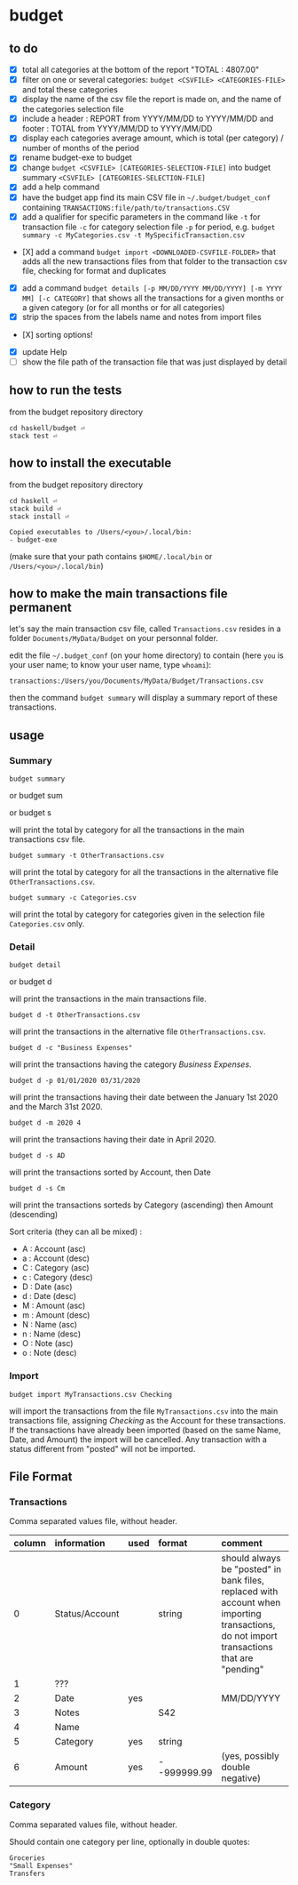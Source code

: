 # budget

## to do

- [X] total all categories at the bottom of the report "TOTAL         : 4807.00"
- [X] filter on one or several categories: `budget <CSVFILE> <CATEGORIES-FILE>` and total these categories
- [X] display the name of the csv file the report is made on, and the name of the categories selection file
- [X] include a header : REPORT from YYYY/MM/DD to YYYY/MM/DD and footer : TOTAL from YYYY/MM/DD to YYYY/MM/DD
- [X] display each categories average amount, which is total (per category) / number of months of the period
- [X] rename budget-exe to budget
- [X] change `budget <CSVFILE> [CATEGORIES-SELECTION-FILE]` into  budget summary `<CSVFILE> [CATEGORIES-SELECTION-FILE]`
- [X] add a help command
- [X] have the budget app find its main CSV file in `~/.budget/budget_conf` containing `TRANSACTIONS:file/path/to/transactions.CSV` 
- [X] add a qualifier for specific parameters in the command  like `-t` for transaction file `-c` for category selection file `-p` for period, e.g. `budget summary -c MyCategories.csv -t MySpecificTransaction.csv`
- [X] add a command `budget import <DOWNLOADED-CSVFILE-FOLDER>` that adds all the new transactions files from that folder to the transaction csv file, checking for format and duplicates
- [X] add a command `budget details [-p MM/DD/YYYY MM/DD/YYYY] [-m YYYY MM] [-c CATEGORY]` that shows all the transactions for a given months or a given category (or for all months or for all categories)
- [X] strip the spaces from the labels name and notes from import files
- [X] sorting options!
- [X] update Help
- [ ] show the file path of the transaction file that was just displayed by detail 

## how to run the tests

from the budget repository directory

    cd haskell/budget ⏎
    stack test ⏎

## how to install the executable

from the budget repository directory

    cd haskell ⏎
    stack build ⏎
    stack install ⏎
    
    Copied executables to /Users/<you>/.local/bin:
    - budget-exe

(make sure that your path contains `$HOME/.local/bin` or `/Users/<you>/.local/bin`)

## how to make the main transactions file permanent

let's say the main transaction csv file, called `Transactions.csv` resides in a folder `Documents/MyData/Budget` on your personnal folder.

edit the file `~/.budget_conf` (on your home directory) to contain (here `you` is your user name; to know your user name, type `whoami`):

    transactions:/Users/you/Documents/MyData/Budget/Transactions.csv

then the command `budget summary` will display a summary report of these transactions.

## usage

### Summary

    budget summary 

or 
    budget sum

or 
    budget s

will print the total by category for all the transactions in the main transactions csv file.

    budget summary -t OtherTransactions.csv

will print the total by category for all the transactions in the alternative file `OtherTransactions.csv`.


    budget summary -c Categories.csv

will print the total by category for categories given in the selection file `Categories.csv` only.

### Detail

    budget detail

or
    budget d

will print the transactions in the main transactions file.

    budget d -t OtherTransactions.csv

will print the transactions in the alternative file `OtherTransactions.csv`.

    budget d -c "Business Expenses"

will print the transactions having the category *Business Expenses*.

    budget d -p 01/01/2020 03/31/2020

will print the transactions having their date between the January 1st 2020 and the March 31st 2020.

    budget d -m 2020 4

will print the transactions having their date in April 2020. 

    budget d -s AD

will print the transactions sorted by Account, then Date

    budget d -s Cm

will print the transactions sorteds by Category (ascending) then Amount (descending) 

Sort criteria (they can all be mixed) :

- A : Account (asc)
- a : Account (desc)
- C : Category (asc)
- c : Category (desc)
- D : Date (asc)
- d : Date (desc)
- M : Amount (asc)
- m : Amount (desc)
- N : Name (asc)
- n : Name (desc)
- O : Note (asc)
- o : Note (desc)

### Import

    budget import MyTransactions.csv Checking

will import the transactions from the file `MyTransactions.csv` into the main transactions file, assigning *Checking* as the Account for these transactions. If the transactions have already been imported (based on the same Name, Date, and Amount) the import will be cancelled. Any transaction with a status different from "posted" will not be imported.


## File Format

### Transactions

Comma separated values file, without header.

| column | information | used | format | comment |
| :--    | :--         | :--  | :--    | :--     |
| 0  |  Status/Account |  | string | should always be "posted" in bank files, replaced with account when importing transactions, do not import transactions that are "pending" |
| 1 |  ??? |     | | |
| 2 |  Date | yes |     | MM/DD/YYYY |
| 3 |  Notes |   |S42 | |
| 4 |  Name |    | | |
| 5 |  Category | yes       | string | |
| 6 |  Amount | yes        | --999999.99 | (yes, possibly double negative) |

### Category

Comma separated values file, without header.

Should contain one category per line, optionally in double quotes:

    Groceries
    "Small Expenses"
    Transfers



